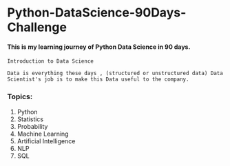 # Python-DataScience-90Days-Challenge
#### This is my learning journey of Python Data Science in 90 days.

``` Introduction to Data Science ```

``` Data is everything these days , (structured or unstructured data) Data Scientist's job is to make this Data useful to the company. ```
### Topics: 
1. Python
2. Statistics
3. Probability
4. Machine Learning
5. Artificial Intelligence
6. NLP
7. SQL

